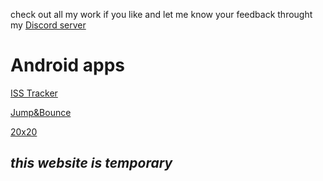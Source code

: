 check out all my work if you like and let me know your feedback throught my [Discord server](https://discord.gg/m8wuu6P)
# Android apps

[ISS Tracker](https://play.google.com/store/apps/details?id=com.rayan.spaceiss&hl=en)

[Jump&Bounce](https://play.google.com/store/apps/details?id=com.R4y.JumpBounce&hl=en)

[20x20](https://play.google.com/store/apps/details?id=com.R4y.twentyXtewnty&hl=en)







## *this website is temporary*
